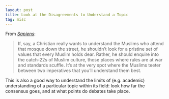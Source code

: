 ```yaml
---
layout: post
title: Look at the Disagreements to Understand a Topic
tag: misc
---
```


From _[Sapiens](https://www.ynharari.com/book/sapiens-2/)_:

> If, say, a Christian really wants to understand the Muslims who attend that mosque down the street, he shouldn’t look for a pristine set of values that every Muslim holds dear. Rather, he should enquire into the catch-22s of Muslim culture, those places where rules are at war and standards scuffle. It’s at the very spot where the Muslims teeter between two imperatives that you’ll understand them best.

This is also a good way to understand the limits of (e.g. academic) understanding of a particular topic within its field: look how far the consensus goes, and at what points do debates take place.